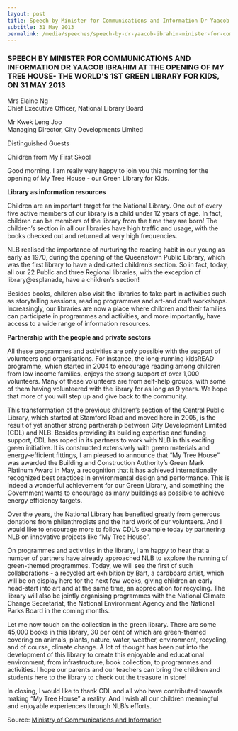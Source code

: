 ```yaml
---
layout: post
title: Speech by Minister for Communications and Information Dr Yaacob Ibrahim at the Opening of My Tree House - The World's 1st Green Library for Kids
subtitle: 31 May 2013
permalink: /media/speeches/speech-by-dr-yaacob-ibrahim-minister-for-communications-and-information-at-the-opening-of-my-tree-house--the-world's-1st-green-library-for-kids-on-31-may-2013
---
```


### SPEECH BY MINISTER FOR COMMUNICATIONS AND INFORMATION DR YAACOB IBRAHIM AT THE OPENING OF MY TREE HOUSE- THE WORLD'S 1ST GREEN LIBRARY FOR KIDS, ON 31 MAY 2013

Mrs Elaine Ng  
Chief Executive Officer, National Library Board

Mr Kwek Leng Joo  
Managing Director, City Developments Limited

Distinguished Guests

Children from My First Skool

Good morning. I am really very happy to join you this morning for the opening of My Tree House - our Green Library for Kids.

**Library as information resources**

Children are an important target for the National Library. One out of every five active members of our library is a child under 12 years of age. In fact, children can be members of the library from the time they are born! The children’s section in all our libraries have high traffic and usage, with the books checked out and returned at very high frequencies.

NLB realised the importance of nurturing the reading habit in our young as early as 1970, during the opening of the Queenstown Public Library, which was the first library to have a dedicated children’s section. So in fact, today, all our 22 Public and three Regional libraries, with the exception of library@esplanade, have a children’s section!

Besides books, children also visit the libraries to take part in activities such as storytelling sessions, reading programmes and art-and craft workshops. Increasingly, our libraries are now a place where children and their families can participate in programmes and activities, and more importantly, have access to a wide range of information resources.

**Partnership with the people and private sectors**

All these programmes and activities are only possible with the support of volunteers and organisations. For instance, the long-running kidsREAD programme, which started in 2004 to encourage reading among children from low income families, enjoys the strong support of over 1,000 volunteers. Many of these volunteers are from self-help groups, with some of them having volunteered with the library for as long as 9 years. We hope that more of you will step up and give back to the community.

This transformation of the previous children’s section of the Central Public Library, which started at Stamford Road and moved here in 2005, is the result of yet another strong partnership between City Development Limited (CDL) and NLB. Besides providing its building expertise and funding support, CDL has roped in its partners to work with NLB in this exciting green initiative. It is constructed extensively with green materials and energy-efficient fittings, I am pleased to announce that “My Tree House” was awarded the Building and Construction Authority’s Green Mark Platinum Award in May, a recognition that it has achieved internationally recognized best practices in environmental design and performance. This is indeed a wonderful achievement for our Green Library, and something the Government wants to encourage as many buildings as possible to achieve energy efficiency targets.

Over the years, the National Library has benefited greatly from generous donations from philanthropists and the hard work of our volunteers. And I would like to encourage more to follow CDL’s example today by partnering NLB on innovative projects like “My Tree House”.

On programmes and activities in the library, I am happy to hear that a number of partners have already approached NLB to explore the running of green-themed programmes. Today, we will see the first of such collaborations - a recycled art exhibition by Bart, a cardboard artist, which will be on display here for the next few weeks, giving children an early head-start into art and at the same time, an appreciation for recycling. The library will also be jointly organising programmes with the National Climate Change Secretariat, the National Environment Agency and the National Parks Board in the coming months.

Let me now touch on the collection in the green library. There are some 45,000 books in this library, 30 per cent of which are green-themed covering on animals, plants, nature, water, weather, environment, recycling, and of course, climate change. A lot of thought has been put into the development of this library to create this enjoyable and educational environment, from infrastructure, book collection, to programmes and activities. I hope our parents and our teachers can bring the children and students here to the library to check out the treasure in store!

In closing, I would like to thank CDL and all who have contributed towards making “My Tree House” a reality. And I wish all our children meaningful and enjoyable experiences through NLB’s efforts.

Source: [<a href="https://www.mci.gov.sg/pressroom/news-and-stories/pressroom/2013/5/the-worlds-1st-green-library-for-kids?pagesize=6&type=Speeches&year=2013&page=3" target="_blank">Ministry of Communications and Information </a>](https://www.mci.gov.sg/pressroom/news-and-stories/pressroom/2013/5/the-worlds-1st-green-library-for-kids?pagesize=6&type=Speeches&year=2013&page=3)
